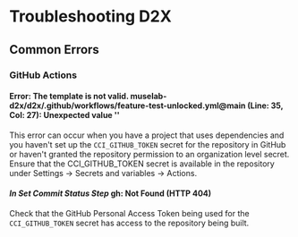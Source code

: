 # Troubleshooting D2X

## Common Errors

### GitHub Actions

#### Error: The template is not valid. muselab-d2x/d2x/.github/workflows/feature-test-unlocked.yml@main (Line: 35, Col: 27): Unexpected value ''

This error can occur when you have a project that uses dependencies and you haven't set up the `CCI_GITHUB_TOKEN` secret for the repository in GitHub or haven't granted the repository permission to an organization level secret. Ensure that the CCI_GITHUB_TOKEN secret is available in the repository under Settings -> Secrets and variables -> Actions.

#### _In Set Commit Status Step_ gh: Not Found (HTTP 404)

Check that the GitHub Personal Access Token being used for the `CCI_GITHUB_TOKEN` secret has access to the repository being built.
